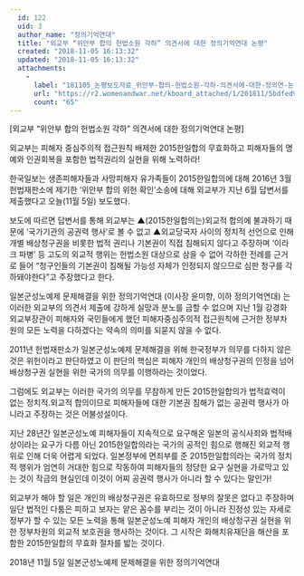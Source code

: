 ```yaml
---
  id: 122
  uid: 3
  author_name: "정의기억연대"
  title: "외교부 “위안부 합의 헌법소원 각하” 의견서에 대한 정의기억연대 논평"
  created: "2018-11-05 16:13:32"
  updated: "2018-11-05 16:13:32"
  attachments: 
    - 
      label: "181105_논평보도자료_위안부-합의-헌법소원-각하-의견서에-대한-정의연-논평.pdf"
      url: "https://r2.womenandwar.net/kboard_attached/1/201811/5bdfed9c914128062416.pdf"
      count: "65"
---
```

\[외교부 “위안부 합의 헌법소원 각하” 의견서에 대한 정의기억연대 논평\] 

외교부는 피해자 중심주의적 접근원칙 배제한 2015한일합의 무효화하고 
피해자들의 명예와 인권회복을 포함한 법적권리의 실현을 위해 노력하라! 

한국일보는 생존피해자들과 사망피해자 유가족들이 2015한일합의에 대해 2016년 3월 헌법재판소에 제기한 ‘위안부 합의 위헌 확인’소송에 대해 외교부가 지난 6월 답변서를 제출했다고 오늘(11월 5일) 보도했다. 

보도에 따르면 답변서를 통해 외교부는 ▲(2015한일합의는)외교적 합의에 불과하기 때문에 ‘국가기관의 공권력 행사’로 볼 수 없고 ▲외교당국자 사이의 정치적 선언으로 인해 개별 배상청구권을 비롯한 법적 권리나 기본권이 직접 침해되지 않다고 주장하며 ‘이라크 파병’ 등 고도의 외교적 행위는 헌법소원 대상으로 삼을 수 없어 각하한 전례를 근거로 들어 “청구인들의 기본권이 침해될 가능성 자체가 인정되지 않으므로 심판 청구를 각하돼야한다”고 주장했다고 한다. 

일본군성노예제 문제해결을 위한 정의기억연대 (이사장 윤미향, 이하 정의기억연대) 는 이러한 외교부의 의견서 제출에 강하게 실망과 분노를 금할 수 없으며 지난 1월 강경화 외교부장관이 피해자와 국민들에게 했던 피해자중심주의적 접근원칙에 근거한 정부차원의 모든 노력을 다하겠다는 약속의 의미를 되묻지 않을 수 없다. 

2011년 헌법재판소가 일본군성노예제 문제해결을 위해 한국정부가 의무를 다하지 않은 것은 위헌이라고 판단하였고 이 판단의 핵심은 피해자 개인의 배상청구권의 인정을 넘어 배상청구권 실현을 위한 국가의 의무를 이행하라는 것이었다. 

그럼에도 외교부는 이러한 국가의 의무를 무참하게 만든 2015한일합의가 법적효력이 없는 정치적.외교적 합의이므로 피해자들에 대한 기본권 침해가 없는 공권력 행사가 아니라고 주장하는 것은 어불성설이다. 

지난 28년간 일본군성노예 피해자들이 지속적으로 요구해온 일본의 공식사죄와 법적배상이라는 요구가 다름 아닌 2015한일합의라는 국가의 공적인 힘으로 행해진 외교적 행위로 인해 더욱 어렵게 되었다. 일본정부에 면죄부를 준 2015한일합의라는 국가의 정치적 행위가 엄연히 거대한 힘으로 작동하여 피해자들의 정당한 요구 실현을 가로막고 있는 것이 작금의 현실인데 이것이 어찌 공권력 행사가 아니라 할 수 있다는 말인가! 

외교부가 해야 할 일은 개인의 배상청구권은 유효하므로 정부의 잘못은 없다고 주장하며 일단 법적인 다툼은 피하고 보자는 얕은 꼼수를 부리는 것이 아니라 진정성 있는 자세로 정부가 할 수 있는 모든 노력을 통해 일본군성노예 피해자 개인의 배상청구권 실현을 위한 정부차원의 외교적 보호권을 행사하는 것이다. 그 시작은 화해치유재단을 해산을 포함한 2015한일합의 무효화 절차를 밟는 것이다.


2018년 11월 5일
일본군성노예제 문제해결을 위한 정의기억연대